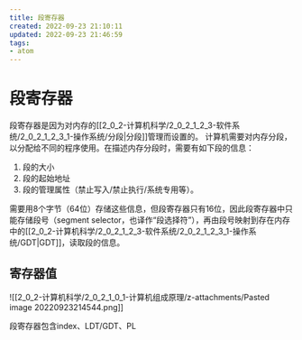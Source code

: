 ```yaml
---
title: 段寄存器
created: 2022-09-23 21:10:11
updated: 2022-09-23 21:46:59
tags: 
- atom
---
```


# 段寄存器

段寄存器是因为对内存的[[2_0_2-计算机科学/2_0_2_1_2_3-软件系统/2_0_2_1_2_3_1-操作系统/分段|分段]]管理而设置的。
计算机需要对内存分段，以分配给不同的程序使用。在描述内存分段时，需要有如下段的信息：
1. 段的大小
2. 段的起始地址
3. 段的管理属性（禁止写入/禁止执行/系统专用等）。

需要用8个字节（64位）存储这些信息，但段寄存器只有16位，因此段寄存器中只能存储段号（segment selector，也译作“段选择符”），再由段号映射到存在内存中的[[2_0_2-计算机科学/2_0_2_1_2_3-软件系统/2_0_2_1_2_3_1-操作系统/GDT|GDT]]，读取段的信息。

## 寄存器值

![[2_0_2-计算机科学/2_0_2_1_0_1-计算机组成原理/z-attachments/Pasted image 20220923214544.png]]

段寄存器包含index、LDT/GDT、PL
